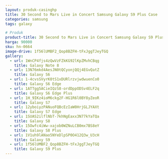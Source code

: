 ```yaml
---
layout: produk-casinghp
title: 30 Second to Mars Live in Concert Samsung Galaxy S9 Plus Case
categories: samsung
tags: galaxy

# Produk
product-title: 30 Second to Mars Live in Concert Samsung Galaxy S9 Plus Case
harga: 90000
sku: hn-0664
image-drive: 1f56lUMBF2_Qop8BZFH-tFxJggTJeyTGQ
gallery:
  - url: 1WnCP4fjs4zQwVzFZkKG92lKpZMvhCBqg
    title: Galaxy Note 8
  - url: 13N76mkd4AesJN0tQCyonjQQj4EGvQatZ
    title: Galaxy S6
  - url: 1-4cvsSVyrK0tS1xDURlrzvjwdwuenCo0
    title: Galaxy S6 Edge
  - url: 1ATTgg5ACieIQzS8-ordDppODSv4ELF2q
    title: Galaxy S6 Edge Plus
  - url: 1H_9IKz4ioM6ckg2F-HG1R6l0BY8yZeoR
    title: Galaxy S7
  - url: 12yboiyzPANuoFQBcEzIaW0HrjGLJYAXt
    title: Galaxy S7 Edge
  - url: 1SUAS2ilflNbT-7khNgEaxx3N77kYaTQa
    title: Galaxy S8
  - url: 15Owfc4iWw-xajob0WZNuLCB0mx7BS8eY
    title: Galaxy S8 Plus
  - url: 1V1uh9lANao5NYeDlpSP0O412Q3w_U3cH
    title: Galaxy S9
  - url: 1f56lUMBF2_Qop8BZFH-tFxJggTJeyTGQ
    title: Galaxy S9 Plus
---
```

